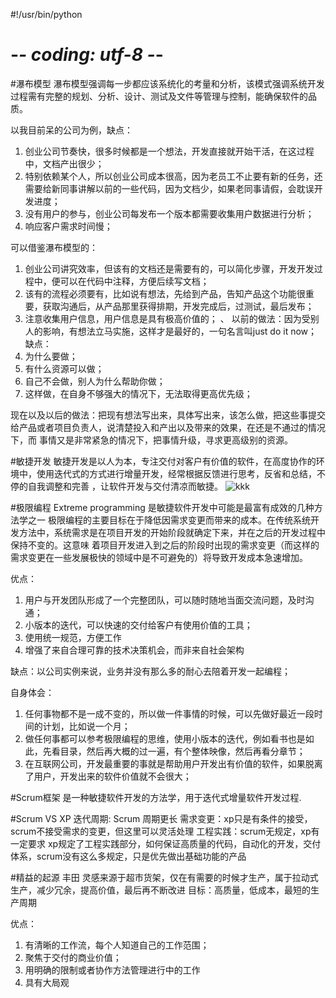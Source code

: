 #!/usr/bin/python
# -*- coding: utf-8 -*-

#瀑布模型
瀑布模型强调每一步都应该系统化的考量和分析，该模式强调系统开发过程需有完整的规划、分析、设计、测试及文件等管理与控制，能确保软件的品质。

以我目前呆的公司为例，缺点：
1. 创业公司节奏快，很多时候都是一个想法，开发直接就开始干活，在这过程中，文档产出很少；
2. 特别依赖某个人，所以创业公司成本很高，因为老员工不止要有新的任务，还需要给新同事讲解以前的一些代码，因为文档少，如果老同事请假，会耽误开发进度；
3. 没有用户的参与，创业公司每发布一个版本都需要收集用户数据进行分析；
4. 响应客户需求时间慢；

可以借鉴瀑布模型的：
1. 创业公司讲究效率，但该有的文档还是需要有的，可以简化步骤，开发开发过程中，便可以在代码中注释，方便后续写文档；
2. 该有的流程必须要有，比如说有想法，先给到产品，告知产品这个功能很重要，获取沟通后，从产品那里获得排期，开发完成后，过测试，最后发布；
3. 注意收集用户信息，用户信息是具有极高价值的；
、
以前的做法：因为受别人的影响，有想法立马实施，这样才是最好的，一句名言叫just do it now；
缺点：
1. 为什么要做；
2. 有什么资源可以做；
3. 自己不会做，别人为什么帮助你做；
4. 这样做，在自身不够强大的情况下，无法取得更高优先级；

现在以及以后的做法：把现有想法写出来，具体写出来，该怎么做，把这些事提交给产品或者项目负责人，说清楚投入和产出以及带来的效果，在还是不通过的情况下，而
事情又是非常紧急的情况下，把事情升级，寻求更高级别的资源。

#敏捷开发
敏捷开发是以人为本，专注交付对客户有价值的软件，在高度协作的环境中，使用迭代式的方式进行增量开发，经常根据反馈进行思考，反省和总结，不停的自我调整和完善
，让软件开发与交付清凉而敏捷。
![kkk](https://github.com/yangyang510/py/blob/master/Image/xp.png)

#极限编程 Extreme programming 是敏捷软件开发中可能是最富有成效的几种方法学之一
极限编程的主要目标在于降低因需求变更而带来的成本。在传统系统开发方法中，系统需求是在项目开发的开始阶段就确定下来，并在之后的开发过程中保持不变的。这意味
着项目开发进入到之后的阶段时出现的需求变更（而这样的需求变更在一些发展极快的领域中是不可避免的）将导致开发成本急速增加。

优点：
1. 用户与开发团队形成了一个完整团队，可以随时随地当面交流问题，及时沟通；
2. 小版本的迭代，可以快速的交付给客户有使用价值的工具；
3. 使用统一规范，方便工作
4. 增强了来自合理可靠的技术决策机会，而非来自社会架构

缺点：以公司实例来说，业务并没有那么多的耐心去陪着开发一起编程；

自身体会：
1. 任何事物都不是一成不变的，所以做一件事情的时候，可以先做好最近一段时间的计划，比如说一个月；
2. 做任何事都可以参考极限编程的思维，使用小版本的迭代，例如看书也是如此，先看目录，然后再大概的过一遍，有个整体映像，然后再看分章节；
3. 在互联网公司，开发最重要的事就是帮助用户开发出有价值的软件，如果脱离了用户，开发出来的软件价值就不会很大；

#Scrum框架
是一种敏捷软件开发的方法学，用于迭代式增量软件开发过程.

#Scrum VS XP
迭代周期: Scrum 周期更长
需求变更：xp只是有条件的接受，scrum不接受需求的变更，但这里可以灵活处理
工程实践：scrum无规定，xp有一定要求
xp规定了工程实践部分，如何保证高质量的代码，自动化的开发，交付体系，scrum没有这么多规定，只是优先做出基础功能的产品

#精益的起源 丰田
灵感来源于超市货架，仅在有需要的时候才生产，属于拉动式生产，减少冗余，提高价值，最后再不断改进
目标：高质量，低成本，最短的生产周期

优点：
1. 有清晰的工作流，每个人知道自己的工作范围；
2. 聚焦于交付的商业价值；
3. 用明确的限制或者协作方法管理进行中的工作
4. 具有大局观







